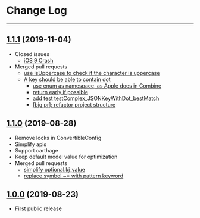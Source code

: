 # Change Log

---

## [1.1.1](https://github.com/kakaopensource/KakaJSON/releases/tag/1.1.1) (2019-11-04)
- Closed issues
	- [iOS 9 Crash](https://github.com/kakaopensource/KakaJSON/issues/31)
- Merged pull requests
	- [use isUppercase to check if the character is uppercase](https://github.com/kakaopensource/KakaJSON/pull/20)
	- [A key should be able to contain dot](https://github.com/kakaopensource/KakaJSON/pull/21)
       - [use enum as namespace, as Apple does in Combine](https://github.com/kakaopensource/KakaJSON/pull/23)
       - [return early if possible](https://github.com/kakaopensource/KakaJSON/pull/24)
       - [add test testComplex_JSONKeyWithDot_bestMatch](https://github.com/kakaopensource/KakaJSON/pull/25)
       - [[big pr]: refactor project structure](https://github.com/kakaopensource/KakaJSON/pull/27)
       
       

## [1.1.0](https://github.com/kakaopensource/KakaJSON/releases/tag/1.1.0) (2019-08-28)
- Remove locks in ConvertibleConfig
- Simplify apis
- Support carthage
- Keep default model value for optimization
- Merged pull requests
	- [simplify optional.kj_value](https://github.com/kakaopensource/KakaJSON/pull/16)
	- [replace symbol ~= with pattern keyword](https://github.com/kakaopensource/KakaJSON/pull/17)



## [1.0.0](https://github.com/kakaopensource/KakaJSON/releases/tag/1.0.0) (2019-08-23)

- First public release
